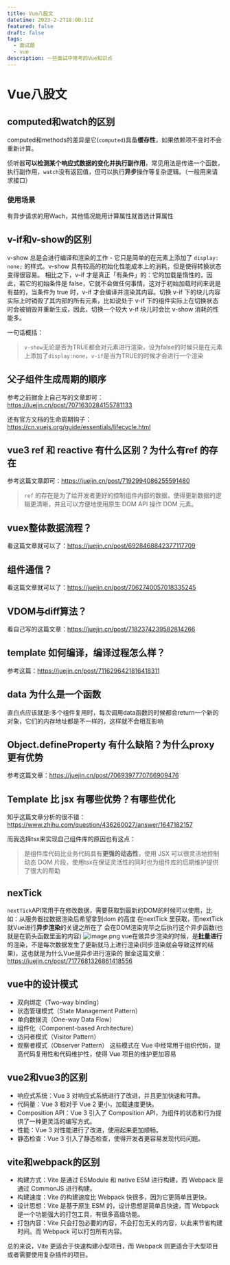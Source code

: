 ```yaml
---
title: Vue八股文
datetime: 2023-2-2T18:00:11Z
featured: false
draft: false
tags:
  - 面试题
  - vue
description: 一些面试中常考的Vue知识点
---
```

# Vue八股文

## computed和watch的区别

computed和methods的差异是它(`computed`)具备**缓存性**，如果依赖项不变时不会重新计算。

侦听器**可以检测某个响应式数据的变化并执行副作用**，常见用法是传递一个函数，执行副作用，`watch`没有返回值，但可以执行**异步**操作等复杂逻辑。（一般用来请求接口）

### 使用场景

有异步请求的用Wach，其他情况能用计算属性就首选计算属性

## v-if和v-show的区别

v-show 总是会进行编译和渲染的工作 - 它只是简单的在元素上添加了 `display: none;` 的样式。v-show 具有较高的初始化性能成本上的消耗，但是使得转换状态变得很容易。 相比之下，v-if 才是真正「有条件」的：它的加载是惰性的，因此，若它的初始条件是 false，它就不会做任何事情。这对于初始加载时间来说是有益的，当条件为 true 时，v-if 才会编译并渲染其内容。切换 v-if 下的块儿内容实际上时销毁了其内部的所有元素，比如说处于 v-if 下的组件实际上在切换状态时会被销毁并重新生成，因此，切换一个较大 v-if 块儿时会比 v-show 消耗的性能多。

一句话概括：

> `v-show`无论是否为TRUE都会对元素进行渲染，设为false的时候只是在元素上添加了`display:none`，`v-if`是当为TRUE的时候才会进行一个渲染

## 父子组件生成周期的顺序

参考之前掘金上自己写的文章即可：https://juejin.cn/post/7071630284155781133

还有官方文档的生命周期钩子：https://cn.vuejs.org/guide/essentials/lifecycle.html

## vue3 ref 和 reactive 有什么区别？为什么有ref 的存在

参考这篇文章即可：https://juejin.cn/post/7192994086255591480

> `ref` 的存在是为了给开发者更好的控制组件内部的数据，使得更新数据的逻辑更清晰，并且可以方便地使用原生 DOM API 操作 DOM 元素。

## vuex整体数据流程？

看这篇文章就可以了：https://juejin.cn/post/6928468842377117709

## 组件通信？

看这篇文章就可以了：https://juejin.cn/post/7062740057018335245

## VDOM与diff算法？

看自己写的这篇文章：https://juejin.cn/post/7182374239582814266

## template 如何编译，编译过程怎么样？

参考这篇：https://juejin.cn/post/7116296421816418311

## data 为什么是一个函数

直白点应该就是:多个组件复用时，每次调用data函数的时候都会return一个新的对象，它们的内存地址都是不一样的，这样就不会相互影响

## Object.defineProperty 有什么缺陷？为什么proxy 更有优势

参考这篇文章：https://juejin.cn/post/7069397770766909476

## Template 比 jsx 有哪些优势？有哪些优化

知乎这篇文章分析的很不错：https://www.zhihu.com/question/436260027/answer/1647182157

而我选择tsx来实现自己组件库的原因也有这点：

> 是组件库代码比业务代码具有**更强的动态性**，使用 JSX 可以很灵活地控制动态 DOM 片段，使用tsx在保证灵活性的同时也为组件库的后期维护提供了很大的帮助

## nexTick
`nextTick`API常用于在修改数据，需要获取到最新的DOM的时候可以使用，比如：从服务器拉数据渲染后希望拿到dom 的高度 在nextTick 里获取，而nextTick就Vue进行**异步渲染**的关键之所在了
会在DOM渲染完毕之后执行这个异步函数(也就是在箭头函数里面的内容)
![image.png](https://ldbbs.ldmnq.com/bbs/topic/attachment/2023-2/f4aeb129-1f10-44a8-88d3-6ab643851215.png)
vue在做异步渲染的时候，是**批量进行**的渲染，不是每次数据发生了更新就马上进行渲染(同步渲染就会导致这样的结果)，这也就是为什么Vue是异步进行渲染的
掘金这篇文章：https://juejin.cn/post/7177681326861418556

## vue中的设计模式
- 双向绑定（Two-way binding）
- 状态管理模式（State Management Pattern）
- 单向数据流（One-way Data Flow）
- 组件化（Component-based Architecture）
- 访问者模式（Visitor Pattern）
- 观察者模式（Observer Pattern）
这些模式在 Vue 中经常用于组织代码，提高代码复用性和代码维护性，使得 Vue 项目的维护更加容易

## vue2和vue3的区别
- 响应式系统：Vue 3 对响应式系统进行了改进，并且更加快速和可靠。
- 代码量：Vue 3 相对于 Vue 2 更小，加载速度更快。
- Composition API：Vue 3 引入了 Composition API，为组件的状态和行为提供了一种更灵活的编写方式。
- 性能：Vue 3 对性能进行了改进，使用起来更加顺畅。
- 静态检查：Vue 3 引入了静态检查，使得开发者更容易发现代码问题。

## vite和webpack的区别

- 构建方式：Vite 是通过 ESModule 和 native ESM 进行构建，而 Webpack 是通过 CommonJS 进行构建。
- 构建速度：Vite 的构建速度比 Webpack 快很多，因为它更简单且更快。
- 设计思想：Vite 是基于原生 ESM 的，设计思想是简单且快速，而 Webpack 是一个功能强大的打包工具，有很多高级功能。
- 打包内容：Vite 只会打包必要的内容，不会打包无关的内容，以此来节省构建时间。而 Webpack 可以打包所有内容。

总的来说，Vite 更适合于快速构建小型项目，而 Webpack 则更适合于大型项目或者需要使用复杂插件的项目。

